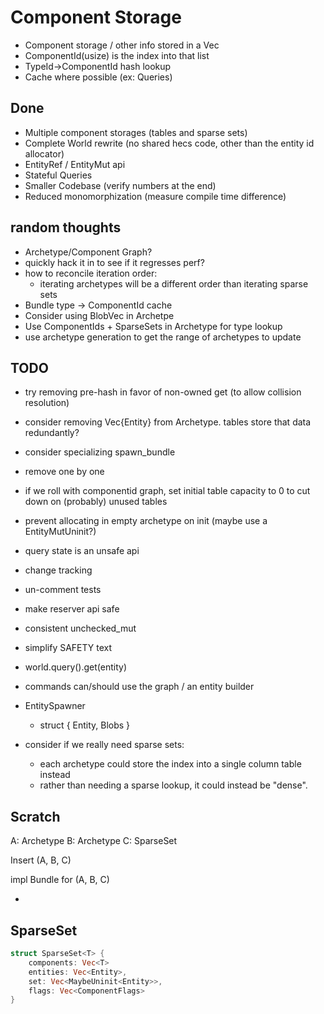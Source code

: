 # Component Storage

* Component storage / other info stored in a Vec<ComponentInfo>
* ComponentId(usize) is the index into that list
* TypeId->ComponentId hash lookup
* Cache where possible (ex: Queries)

## Done

* Multiple component storages (tables and sparse sets)
* Complete World rewrite (no shared hecs code, other than the entity id allocator)
* EntityRef / EntityMut api
* Stateful Queries
* Smaller Codebase (verify numbers at the end)
* Reduced monomorphization (measure compile time difference)

## random thoughts

* Archetype/Component Graph?
* quickly hack it in to see if it regresses perf?
* how to reconcile iteration order:
    * iterating archetypes will be a different order than iterating sparse sets
* Bundle type -> ComponentId cache
* Consider using BlobVec in Archetpe
* Use ComponentIds + SparseSets in Archetype for type lookup
* use archetype generation to get the range of archetypes to update

## TODO

* try removing pre-hash in favor of non-owned get (to allow collision resolution)
* consider removing Vec{Entity} from Archetype. tables store that data redundantly?
* consider specializing spawn_bundle
* remove one by one
* if we roll with componentid graph, set initial table capacity to 0 to cut down on (probably) unused tables
* prevent allocating in empty archetype on init (maybe use a EntityMutUninit?)
* query state is an unsafe api
* change tracking
* un-comment tests
* make reserver api safe
* consistent unchecked_mut
* simplify SAFETY text
* world.query().get(entity)
* commands can/should use the graph / an entity builder
* EntitySpawner
    * struct { Entity, Blobs }

* consider if we really need sparse sets:
    * each archetype could store the index into a single column table instead
    * rather than needing a sparse lookup, it could instead be "dense".


## Scratch

A: Archetype
B: Archetype
C: SparseSet

Insert (A, B, C)



impl Bundle for (A, B, C)

* 

## SparseSet

```rust
struct SparseSet<T> {
    components: Vec<T>
    entities: Vec<Entity>,
    set: Vec<MaybeUninit<Entity>>,
    flags: Vec<ComponentFlags>
}
```